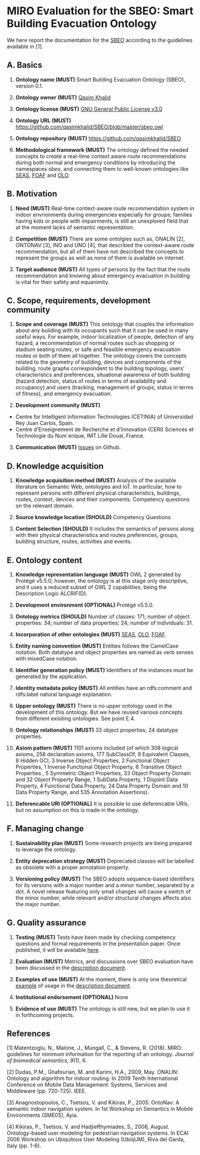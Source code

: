 # MIRO Evaluation for the SBEO: Smart Building Evacuation Ontology
We here report the documentation for the [SBEO](https://github.com/qasimkhalid/SBEO/blob/master/sbeo.owl) according to the guidelines available in [1].

## A. Basics
1. **Ontology name (MUST)**
Smart Building Evacuation Ontology (SBEO), version 0.1.

2. **Ontology owner (MUST)**
[Qasim Khalid](https://github.com/qasimkhalid)

3. **Ontology license (MUST)**
[GNU General Public License v3.0](https://github.com/qasimkhalid/SBEO/blob/master/LICENSE)

4. **Ontology URL (MUST)**
<https://github.com/qasimkhalid/SBEO/blob/master/sbeo.owl>

5. **Ontology repository (MUST)**
<https://github.com/qasimkhalid/SBEO>

6. **Methodological framework (MUST)**
The ontology defined the needed concepts to create a real-time context aware route recommendations during both normal and emergency conditions by introducing the namespaces _sbeo_, and connecting them to well-known ontologies like [SEAS](<https://w3id.org/seas/>), [FOAF](<http://xmlns.com/foaf/spec/>) and [OLO](<http://purl.org/ontology/olo/core#>).

## B. Motivation
1. **Need (MUST)**
Real-time context-aware route recommendation system in indoor envrionments during emergencies especially for groups; families having kids or people with impairments, is still an unexplored field that at the moment lacks of semantic representation.

2. **Competition (MUST)**
There are some ontolgies such as, ONALIN [2],  ONTONAV [3], INO and UNO [4], that described the context-aware route recommendation, but all of them have not described the concepts to represent the groups as well as none of them is available on internet. 

3. **Target audience (MUST)**
All types of persons by the fact that the route recommendation and knowing about emergency evacuation in building is vital for their safety and equanimity. 

## C. Scope, requirements, development community
1. **Scope and coverage (MUST)**
This ontology that couples the information about any building with its occupants such that it can be used in many useful ways. For example, indoor localization of people, detection of any hazard, a recommendation of normal routes such as shopping or stadium seating routes, or safe and feasible emergency evacuation routes or both of them all together. The ontology covers the concepts related to the geometry of building, devices and components of the building, route graphs correspondent to the building topology, users’ characteristics and preferences, situational awareness of both building (hazard detection, status of routes in terms of availability and occupancy) and users (tracking, management of groups, status in terms of fitness), and emergency evacuation.

2. **Development community (MUST)**

  - Centre for Intelligent Information Technologies (CETINIA) of Universidad Rey Juan Carlos, Spain.
  - Centre d’Enseignement de Recherche et d’Innovation (CERI) Sciences et Technologie du Num´erique, IMT Lille Douai, France. 

3. **Communication (MUST)** [Issues](https://github.com/qasimkhalid/SBEO/issues) on Github.

## D. Knowledge acquisition
1. **Knowledge acquisition method (MUST)**
Analysis of the available literature on Semantic Web, ontologies and IoT. In particular, how to represent persons with different physical characteristics, buildings, routes, context, devices and their components. Competency questions on the relevant domain.

2. **Source knowledge location (SHOULD)** Competency Questions
3. **Content Selection (SHOULD)** 
It includes the semantics of persons along with their physical characteristics and routes preferences, groups, building structure, routes, activities and events.
## E. Ontology content
1. **Knowledge representation language (MUST)**
OWL 2 generated by Protégé v5.5.0; however, the ontology is at this stage only descriptive, and
it uses a reduced subset of OWL 2 capabilities, being the Description Logic ALCRIF(D).

2. **Development environment (OPTIONAL)**
Protégé v5.5.0.

3. **Ontology metrics (SHOULD)**
Number of classes: 171; number of object properties: 34; number of data properties: 24; number of individuals: 31.

4. **Incorporation of other ontologies (MUST)**
[SEAS](<https://w3id.org/seas/>), [OLO](<http://purl.org/ontology/olo/core#>), [FOAF](<http://xmlns.com/foaf/spec/>).

5. **Entity naming convention (MUST)** 
Entities follows the CamelCase notation. Both datatype and object properties are named as verb senses with mixedCase notation.

6. **Identifier generation policy (MUST)**
Identifiers of the instances must be generated by the application.

7. **Identity metadata policy (MUST)**
All entities have an rdfs:comment and rdfs:label natural language explanation.

8. **Upper ontology (MUST)** 
There is no upper ontology used in the development of this ontology. But we have reused various concepts from different exisiting ontologies. See point E.4.

9. **Ontology relationships (MUST)**
33 object properties; 24 datatype properties.

10. **Axiom pattern (MUST)**
1101 axioms included (of which 308 logical axioms, 258 declaration axioms, 177 SubClassOf, 9 Equivalent Classes, 8 Hidden GCI, 3 Inverse Object Properties, 2 Functional Object Properties, 1 Inverse Functional Object Property, 6 Transitive Object Properties , 5 Symmetric Object Properties, 33 Object Property Domain and 32 Object Property Range, 1 SubData Property, 1 Disjoint Data Property, 4 Functional Data Property, 24 Data Property Domain and 10 Data Property Range, and 535 Annotation Assertions).

11. **Deferencable URI (OPTIONAL)** 
It is possible to use deferencable URIs, but no assumption on this is made in the ontology.
## F. Managing change
1. **Sustainability plan (MUST)**
Some research projects are being prepared to leverage the ontology.

2. **Entity deprecation strategy (MUST)**
Deprecated classes will be labelled as obsolete with a proper annotation property.

3. **Versioning policy (MUST)**
The SBEO adopts sequence-based identifiers for its versions with a major number and a minor number, separated by a dot. A novel release featuring only small changes will cause a switch of the minor number, while relevant and/or structural changes affects also the major number.

## G. Quality assurance
1. **Testing (MUST)**
Tests have been made by checking competency questions and formal requirements in the presentation paper. Once published, it will be available [here](https://github.com/qasimkhalid/SBEO).

2. **Evaluation (MUST)**
Metrics, and discussions over SBEO evaluation have been discussed in the [description document](https://github.com/qasimkhalid/SBEO/blob/master/Documentation/sbeo_Description.pdf).

3. **Examples of use (MUST)**
At the moment, there is only one theoretical [example](https://github.com/qasimkhalid/SBEO/blob/master/Examples/SmallOfficeSpace/sbeo_Instantiation_smallOfficeSpace.owl) of usage in the [description document](https://github.com/qasimkhalid/SBEO/blob/master/Documentation/sbeo_Description.pdf).

4. **Institutional endorsement (OPTIONAL)**
None

5. **Evidence of use (MUST)**
The ontology is still new, but we plan to use it in forthcoming projects.

## References
[1] Matentzoglu, N., Malone, J., Mungall, C., & Stevens, R. (2018). MIRO: guidelines for minimum information for the reporting of an ontology. _Journal of biomedical semantics, 9_(1), 6.

[2] Dudas, P.M., Ghafourian, M. and Karimi, H.A., 2009, May. ONALIN: Ontology and algorithm for indoor routing. In 2009 Tenth International Conference on Mobile Data Management: Systems, Services and Middleware (pp. 720-725). IEEE.

[3] Anagnostopoulos, C., Tsetsos, V. and Kikiras, P., 2005. OntoNav: A semantic indoor navigation system. In 1st Workshop on Semantics in Mobile Environments (SME05), Ayia.

[4] Kikiras, P., Tsetsos, V. and Hadjiefthymiades, S., 2006, August. Ontology-based user modeling for pedestrian navigation systems. In ECAI 2006 Workshop on Ubiquitous User Modeling (UbiqUM), Riva del Garda, Italy (pp. 1-6).
